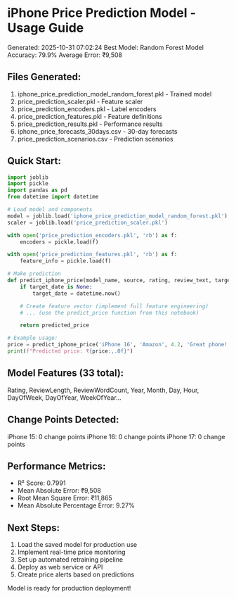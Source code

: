 
# iPhone Price Prediction Model - Usage Guide

Generated: 2025-10-31 07:02:24
Best Model: Random Forest
Model Accuracy: 79.9%
Average Error: ₹9,508

## Files Generated:
1. iphone_price_prediction_model_random_forest.pkl - Trained model
2. price_prediction_scaler.pkl - Feature scaler
3. price_prediction_encoders.pkl - Label encoders
4. price_prediction_features.pkl - Feature definitions
5. price_prediction_results.pkl - Performance results
6. iphone_price_forecasts_30days.csv - 30-day forecasts
7. price_prediction_scenarios.csv - Prediction scenarios

## Quick Start:

```python
import joblib
import pickle
import pandas as pd
from datetime import datetime

# Load model and components
model = joblib.load('iphone_price_prediction_model_random_forest.pkl')
scaler = joblib.load('price_prediction_scaler.pkl')

with open('price_prediction_encoders.pkl', 'rb') as f:
    encoders = pickle.load(f)

with open('price_prediction_features.pkl', 'rb') as f:
    feature_info = pickle.load(f)

# Make prediction
def predict_iphone_price(model_name, source, rating, review_text, target_date=None):
    if target_date is None:
        target_date = datetime.now()

    # Create feature vector (implement full feature engineering)
    # ... (use the predict_price function from this notebook)

    return predicted_price

# Example usage:
price = predict_iphone_price('iPhone 16', 'Amazon', 4.2, 'Great phone!', datetime.now())
print(f"Predicted price: ₹{price:,.0f}")
```

## Model Features (33 total):
Rating, ReviewLength, ReviewWordCount, Year, Month, Day, Hour, DayOfWeek, DayOfYear, WeekOfYear...

## Change Points Detected:

iPhone 15: 0 change points
iPhone 16: 0 change points
iPhone 17: 0 change points

## Performance Metrics:
- R² Score: 0.7991
- Mean Absolute Error: ₹9,508
- Root Mean Square Error: ₹11,865
- Mean Absolute Percentage Error: 9.27%

## Next Steps:
1. Load the saved model for production use
2. Implement real-time price monitoring
3. Set up automated retraining pipeline
4. Deploy as web service or API
5. Create price alerts based on predictions

Model is ready for production deployment!
